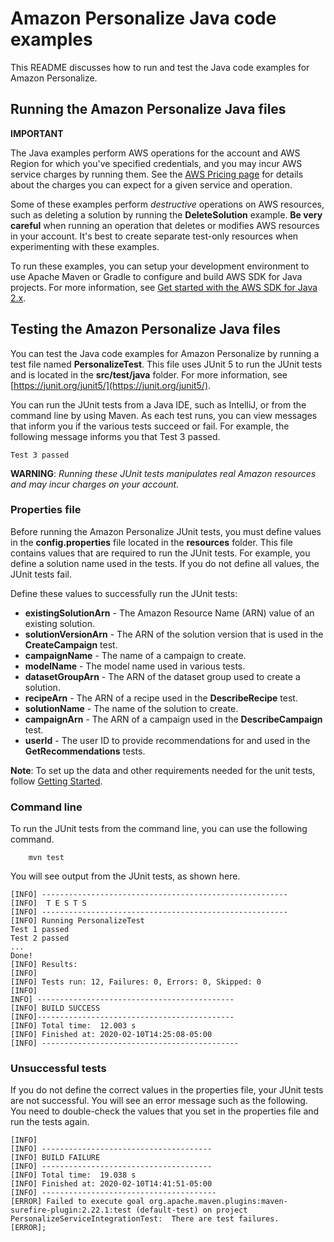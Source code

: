 # Amazon Personalize Java code examples

This README discusses how to run and test the Java code examples for Amazon Personalize.

## Running the Amazon Personalize Java files

**IMPORTANT**

The Java examples perform AWS operations for the account and AWS Region for which you've specified credentials, and you may incur AWS service charges by running them. See the [AWS Pricing page](https://aws.amazon.com/pricing/) for details about the charges you can expect for a given service and operation.

Some of these examples perform *destructive* operations on AWS resources, such as deleting a solution by running the **DeleteSolution** example. **Be very careful** when running an operation that deletes or modifies AWS resources in your account. It's best to create separate test-only resources when experimenting with these examples.

To run these examples, you can setup your development environment to use Apache Maven or Gradle to configure and build AWS SDK for Java projects. For more information, 
see [Get started with the AWS SDK for Java 2.x](https://docs.aws.amazon.com/sdk-for-java/latest/developer-guide/get-started.html).


 ## Testing the Amazon Personalize Java files

You can test the Java code examples for Amazon Personalize by running a test file named **PersonalizeTest**. This file uses JUnit 5 to run the JUnit tests and is located in the **src/test/java** folder. For more information, see [https://junit.org/junit5/](https://junit.org/junit5/).

You can run the JUnit tests from a Java IDE, such as IntelliJ, or from the command line by using Maven. As each test runs, you can view messages that inform you if the various tests succeed or fail. For example, the following message informs you that Test 3 passed.

	Test 3 passed

**WARNING**: _Running these JUnit tests manipulates real Amazon resources and may incur charges on your account._

 ### Properties file
Before running the Amazon Personalize JUnit tests, you must define values in the **config.properties** file located in the **resources** folder. This file contains values that are required to run the JUnit tests. For example, you define a solution name used in the tests. If you do not define all values, the JUnit tests fail.

Define these values to successfully run the JUnit tests:

- **existingSolutionArn** - The Amazon Resource Name (ARN) value of an existing solution.   
- **solutionVersionArn** - The ARN of the solution version that is used in the **CreateCampaign** test.
- **campaignName** - The name of a campaign to create.
- **modelName** - The model name used in various tests.
- **datasetGroupArn** - The ARN of the dataset group used to create a solution.
- **recipeArn** - The ARN of a recipe used in the **DescribeRecipe** test.
- **solutionName** - The name of the solution to create.
- **campaignArn** - The ARN of a campaign used in the **DescribeCampaign** test.
- **userId** - The user ID to provide recommendations for and used in the **GetRecommendations** tests.


**Note**: To set up the data and other requirements needed for the unit tests, follow [Getting Started](https://docs.aws.amazon.com/personalize/latest/dg/getting-started-console.html).

### Command line
To run the JUnit tests from the command line, you can use the following command.

		mvn test

You will see output from the JUnit tests, as shown here.

	[INFO] -------------------------------------------------------
	[INFO]  T E S T S
	[INFO] -------------------------------------------------------
	[INFO] Running PersonalizeTest
	Test 1 passed
	Test 2 passed
	...
	Done!
	[INFO] Results:
	[INFO]
	[INFO] Tests run: 12, Failures: 0, Errors: 0, Skipped: 0
	[INFO]
	INFO] --------------------------------------------
	[INFO] BUILD SUCCESS
	[INFO]--------------------------------------------
	[INFO] Total time:  12.003 s
	[INFO] Finished at: 2020-02-10T14:25:08-05:00
	[INFO] --------------------------------------------

### Unsuccessful tests

If you do not define the correct values in the properties file, your JUnit tests are not successful. You will see an error message such as the following. You need to double-check the values that you set in the properties file and run the tests again.

	[INFO]
	[INFO] --------------------------------------
	[INFO] BUILD FAILURE
	[INFO] --------------------------------------
	[INFO] Total time:  19.038 s
	[INFO] Finished at: 2020-02-10T14:41:51-05:00
	[INFO] ---------------------------------------
	[ERROR] Failed to execute goal org.apache.maven.plugins:maven-surefire-plugin:2.22.1:test (default-test) on project PersonalizeServiceIntegrationTest:  There are test failures.
	[ERROR];
